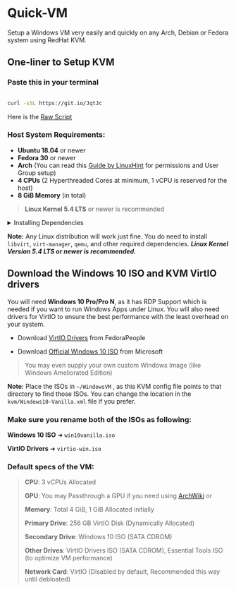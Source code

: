 # Quick-VM
Setup a Windows VM very easily and quickly on any Arch, Debian or Fedora system using RedHat KVM. 

## One-liner to Setup KVM
### Paste this in your terminal

```bash

curl -sSL https://git.io/JqtJc

```
Here is the [Raw Script](https://raw.githubusercontent.com/gamerhat18/Quick-VM/main/one-liner.sh)

### Host System Requirements:
 
  - **Ubuntu 18.04** or newer
  - **Fedora 30** or newer
  - **Arch** (You can read this [Guide by LinuxHint](https://linuxhint.com/install_configure_kvm_archlinux) for permissions and User Group setup)
  - **4 CPUs** (2 Hyperthreaded Cores at minimum, 1 vCPU is reserved for the host)
  - **8 GiB Memory** (in total)
> **Linux Kernel 5.4 LTS** or newer is recommended 

<p>
<details>
<summary>Installing Dependencies</summary>
<br>

### Make sure your CPU Supports KVM.

#### Install Qemu-KVM, Virt-Manager, Libvirt and other dependencies depending on your distro.
 
 ```bash
 # Debian & Ubuntu (Linux Mint, PopOS, ElementaryOS)
 sudo apt install -y qemu qemu-kvm libvirt-bin libvirt-daemon libvirt-clients bridge-utils virt-manager
``` 

 ```bash
 # Fedora based ditros  
 sudo dnf -y install qemu-kvm libvirt bridge-utils virt-install virt-manager
``` 

```bash
 # Arch (Manjaro, Arco Linux, EndeavourOS) 
 sudo pacman -S --noconfirm qemu libvirt bridge-utils edk2-ovmf vde2 ebtables dnsmasq openbsd-netcat virt-manager

 ```

### After installing the dependencies, make sure you enable libvirtd.service

```bash
 # Enable Libvirt Service
 sudo systemctl enable --now libvirtd
 ```
 
<br> 
</details>
</p>
 
**Note:** Any Linux distribution will work just fine. You do need to install `libvirt`, `virt-manager`, `qemu`, and other required dependencies. ***Linux Kernel Version 5.4 LTS or newer is recommended.*** 
 
 ## Download the Windows 10 ISO and KVM VirtIO drivers
 You will need **Windows 10 Pro/Pro N**, as it has RDP Support which is needed if you want to run Windows Apps under Linux. You will also need drivers for VirtIO to ensure the best performance with the least overhead on your system.
 
- Download [VirtIO Drivers](https://fedorapeople.org/groups/virt/virtio-win/direct-downloads/stable-virtio/virtio-win.iso) from FedoraPeople

- Download [Official Windows 10 ISO](https://www.microsoft.com/en-us/software-download/windows10ISO) from Microsoft 

> You may even supply your own custom Windows Image (like Windows Ameliorated Edition)
 

**Note:** Place the ISOs in `~/WindowsVM` , as this KVM config file points to that directory to find those ISOs. You can change the location in the `kvm/Windows10-Vanilla.xml` file if you prefer.


### Make sure you rename both of the ISOs as following:

**Windows 10 ISO** ➜ `win10vanilla.iso`

**VirtIO Drivers** ➜ `virtio-win.iso`

### Default specs of the VM:

>**CPU**: 3 vCPUs Allocated
>
>**GPU**: You may Passthrough a GPU if you need using [ArchWiki](https://wiki.archlinux.org/index.php/PCI_passthrough_via_OVMF) or 
>
>**Memory**: Total 4 GiB, 1 GiB Allocated initially
>
>**Primary Drive**: 256 GB VirtIO Disk (Dynamically Allocated)
>
>**Secondary Drive**: Windows 10 ISO (SATA CDROM)
>
>**Other Drives**: VirtIO Drivers ISO (SATA CDROM), Essential Tools ISO (to optimize VM performance)
>
>**Network Card**: VirtIO (Disabled by default, Recommended this way until debloated)



